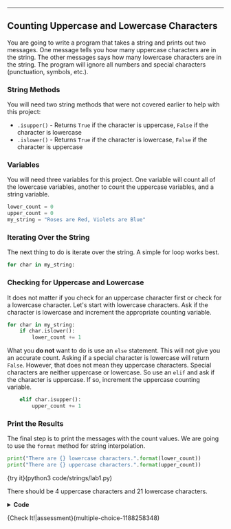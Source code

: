 ----------

## Counting Uppercase and Lowercase Characters

You are going to write a program that takes a string and prints out two messages. One message tells you how many uppercase characters are in the string. The other messages says how many lowercase characters are in the string. The program will ignore all numbers and special characters (punctuation, symbols, etc.).

### String Methods

You will need two string methods that were not covered earlier to help with this project:
* `.isupper()` - Returns `True` if the character is uppercase, `False` if the character is lowercase
* `.islower()` - Returns `True` if the character is lowercase, `False` if the character is uppercase

### Variables
You will need three variables for this project. One variable will count all of the lowercase variables, another to count the uppercase variables, and a string variable.

```python
lower_count = 0
upper_count = 0
my_string = "Roses are Red, Violets are Blue"
```

### Iterating Over the String
The next thing to do is iterate over the string. A simple for loop works best.

```python
for char in my_string:
```

### Checking for Uppercase and Lowercase
It does not matter if you check for an uppercase character first or check for a lowercase character. Let's start with lowercase characters. Ask if the character is lowercase and increment the appropriate counting variable.

```python
for char in my_string:
    if char.islower():
        lower_count += 1
```

What you **do not** want to do is use an `else` statement. This will not give you an accurate count. Asking if a special character is lowercase will return `False`. However, that does not mean they uppercase characters. Special characters are neither uppercase or lowercase. So use an `elif` and ask if the character is uppercase. If so, increment the uppercase counting variable.

```python
    elif char.isupper():
        upper_count += 1
```

### Print the Results
The final step is to print the messages with the count values. We are going to use the `format` method for string interpolation.

```python
print("There are {} lowercase characters.".format(lower_count))
print("There are {} uppercase characters.".format(upper_count))
```

{try it}(python3 code/strings/lab1.py)

There should be 4 uppercase characters and 21 lowercase characters.

<details>
  <summary><strong>Code</strong></summary>
  
  ```python
  lower_count = 0
  upper_count = 0
  my_string = "Roses are Red, Violets are Blue"
  
  for char in my_string:
      if char.islower():
          lower_count += 1
      elif char.isupper():
          upper_count += 1
  
  print("There are {} lowercase characters.".format(lower_count))
  print("There are {} uppercase characters.".format(upper_count))
  ```
  
</details>

{Check It!|assessment}(multiple-choice-1188258348)
